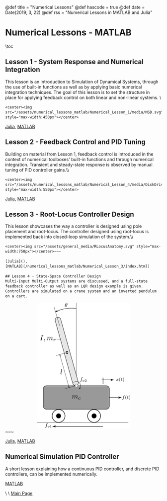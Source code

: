 @def title = "Numerical Lessons"
@def hascode = true
@def date = Date(2019, 3, 22)
@def rss = "Numerical Lessons in MATLAB and Julia"


# Numerical Lessons - MATLAB

\toc

## Lesson 1 - System Response and Numerical Integration
This lesson is an introduction to Simulation of Dynamical Systems, through the use of built-in functions as well as by applying basic numerical integration techniques. The goal of this lesson is to set the structure in place for applying feedback control on both linear and non-linear systems. \\
~~~
<center><img src="/assets/numerical_lessons_matlab/Numerical_Lesson_1/media/MSD.svg" style="max-width:450px"></center>
~~~
[Julia](),
[MATLAB](/numerical_lessons_matlab/Numerical_Lesson_1/index.html)

## Lesson 2 - Feedback Control and PID Tuning
Building on material from Lesson 1, feedback control is introduced in the context of numerical toolboxes' built-in functions and through numerical integration. Transient and steady-state response is observed by manual tuning of PID controller gains.\\\\
~~~
<center><img src="/assets/numerical_lessons_matlab/Numerical_Lesson_4/media/DiskDrive.svg" style="max-width:550px"></center>
~~~

[Julia](),
[MATLAB]()

## Lesson 3 - Root-Locus Controller Design
This lesson showcases the way a controller is designed using pole placement and root-locus. The controller designed using root-locus is implemented back into closed-loop simulation of the system.\\\\

~~~
<center><img src="/assets/general_media/RLocusAnatomy.svg" style="max-width:750px"></center>~~~

[Julia](),
[MATLAB](/numerical_lessons_matlab/Numerical_Lesson_3/index.html)

## Lesson 4 - State-Space Controller Design
Multi-Input Multi-Output systems are discussed, and a full-state feedback controller as well as an LQR design example is given. Controllers are simulated on a crane system and an inverted pendulum on a cart. 

~~~
<center><img src="/assets/numerical_lessons_matlab/Numerical_Lesson_4/media/Inverted_Pendulum.svg" style="max-width:300px"></center>
~~~

[Julia](),
[MATLAB](/numerical_lessons_matlab/Numerical_Lesson_4/index.html)

## Numerical Simulation PID Controller
A short lesson explaining how a continuous PID controller, and discrete PID controllers, can be implemented numerically. 

[MATLAB](/numerical_lessons_matlab/Numerical_Simulation_PID_Controller/index.html)

\\
\\
[Main Page](/index.html)